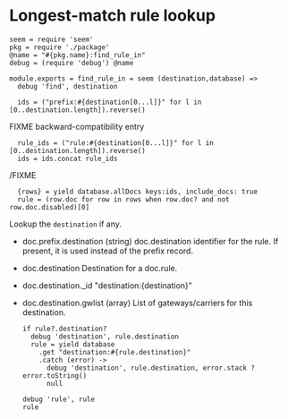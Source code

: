 Longest-match rule lookup
=========================

    seem = require 'seem'
    pkg = require './package'
    @name = "#{pkg.name}:find_rule_in"
    debug = (require 'debug') @name

    module.exports = find_rule_in = seem (destination,database) =>
      debug 'find', destination

      ids = ("prefix:#{destination[0...l]}" for l in [0..destination.length]).reverse()

FIXME backward-compatibility entry

      rule_ids = ("rule:#{destination[0...l]}" for l in [0..destination.length]).reverse()
      ids = ids.concat rule_ids

/FIXME

      {rows} = yield database.allDocs keys:ids, include_docs: true
      rule = (row.doc for row in rows when row.doc? and not row.doc.disabled)[0]

Lookup the `destination` if any.

* doc.prefix.destination (string) doc.destination identifier for the rule. If present, it is used instead of the prefix record.
* doc.destination Destination for a doc.rule.
* doc.destination._id "destination:{destination}"
* doc.destination.gwlist (array) List of gateways/carriers for this destination.

      if rule?.destination?
        debug 'destination', rule.destination
        rule = yield database
          .get "destination:#{rule.destination}"
          .catch (error) ->
            debug 'destination', rule.destination, error.stack ? error.toString()
            null

      debug 'rule', rule
      rule
